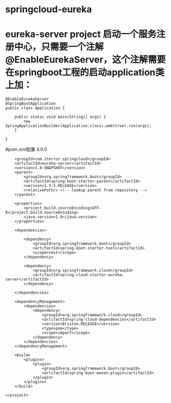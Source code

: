 # springcloud-eureka
# eureka-server project 启动一个服务注册中心，只需要一个注解@EnableEurekaServer，这个注解需要在springboot工程的启动application类上加：
    @EnableEurekaServer
    @SpringBootApplication
    public class Application {

        public static void main(String[] args) {
            new SpringApplicationBuilder(Application.class).web(true).run(args);
        }

    }
 #pom.xml配置 
     <?xml version="1.0" encoding="UTF-8"?>
    <project xmlns="http://maven.apache.org/POM/4.0.0"
             xmlns:xsi="http://www.w3.org/2001/XMLSchema-instance"
             xsi:schemaLocation="http://maven.apache.org/POM/4.0.0 http://maven.apache.org/xsd/maven-4.0.0.xsd">
        <modelVersion>4.0.0</modelVersion>

        <groupId>com.iterror.springcloud</groupId>
        <artifactId>eureka-server</artifactId>
        <version>1.0-SNAPSHOT</version>
        <parent>
            <groupId>org.springframework.boot</groupId>
            <artifactId>spring-boot-starter-parent</artifactId>
            <version>1.3.5.RELEASE</version>
            <relativePath/> <!-- lookup parent from repository -->
        </parent>

        <properties>
            <project.build.sourceEncoding>UTF-8</project.build.sourceEncoding>
            <java.version>1.8</java.version>
        </properties>

        <dependencies>

            <dependency>
                <groupId>org.springframework.boot</groupId>
                <artifactId>spring-boot-starter-test</artifactId>
                <scope>test</scope>
            </dependency>

            <dependency>
                <groupId>org.springframework.cloud</groupId>
                <artifactId>spring-cloud-starter-eureka-server</artifactId>
            </dependency>

        </dependencies>

        <dependencyManagement>
            <dependencies>
                <dependency>
                    <groupId>org.springframework.cloud</groupId>
                    <artifactId>spring-cloud-dependencies</artifactId>
                    <version>Brixton.RELEASE</version>
                    <type>pom</type>
                    <scope>import</scope>
                </dependency>
            </dependencies>
        </dependencyManagement>

        <build>
            <plugins>
                <plugin>
                    <groupId>org.springframework.boot</groupId>
                    <artifactId>spring-boot-maven-plugin</artifactId>
                </plugin>
            </plugins>
        </build>

    </project>

